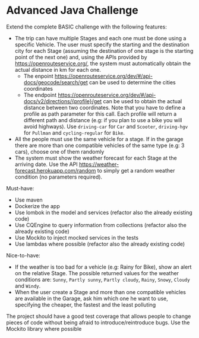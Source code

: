 # Advanced Java Challenge

Extend the complete BASIC challenge with the following features:

- The trip can have multiple Stages and each one must be done using a specific Vehicle. The user must specify the starting and the destination city for each Stage (assuming the destination of one stage is the starting point of the next one) and,
  using the APIs provided by https://openrouteservice.org/, the system must automatically obtain the actual distance in km for each one.
  - The enpoint https://openrouteservice.org/dev/#/api-docs/geocode/search/get can be used to determine the cities coordinates
  - The endpoint https://openrouteservice.org/dev/#/api-docs/v2/directions/{profile}/get can be used to obtain the actual distance between two coordinates. Note that you have to define a profile as path parameter for this call. Each profile will return a different path and distance (e.g: if you plan to use a bike you will avoid highways). Use `driving-car` for `Car` and `Scooter`, `driving-hgv` for `Pullman` and `cycling-regular` for `Bike`.
- All the people must use the same vehicle for a stage. If in the garage there are more than one compatible vehicles of the same type (e.g: 3 cars), choose one of them randomly
- The system must show the weather forecast for each Stage at the arriving date. Use the API https://weather-forecast.herokuapp.com/random to simply get a random weather condition (no parameters required).

Must-have:
- Use maven
- Dockerize the app
- Use lombok in the model and services (refactor also the already existing code)
- Use CQEngine to query information from collections (refactor also the already existing code)
- Use Mockito to inject mocked services in the tests
- Use lambdas where possible (refactor also the already existing code)

Nice-to-have:
- If the weather is too bad for a vehicle (e.g: Rainy for Bike), show an alert on the relative Stage. The possible returned values for the weather conditions are: `Sunny`, `Partly sunny`, `Partly cloudy`, `Rainy`, `Snowy`, `Cloudy` and `Windy`.
- When the user create a Stage and more than one compatible vehicles are available in the Garage, ask him which one he want to use, specifying the cheaper, the fastest and the least polluting

The project should have a good test coverage that allows people to change pieces of code without being afraid to introduce/reintroduce bugs. Use the Mockito library where possible
